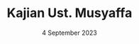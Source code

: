 ---
title: Kajian Ust. Musyaffa
subtitle: 4 September 2023
alt: Kajian Ust. Musyaffa
bgimg: "/uploads/kajian-ust-musyaffa.jpg"
position: 3
---